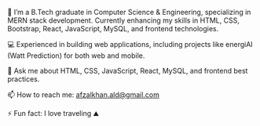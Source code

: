 🌱 I’m a B.Tech graduate in Computer Science & Engineering, specializing in MERN stack development. Currently enhancing my skills in HTML, CSS, Bootstrap, React, JavaScript, MySQL, and frontend technologies.

💻 Experienced in building web applications, including projects like energiAI (Watt Prediction) for both web and mobile.

💬 Ask me about HTML, CSS, JavaScript, React, MySQL, and frontend best practices.

📫 How to reach me: afzalkhan.ald@gmail.com

⚡ Fun fact: I love traveling ⛰️
